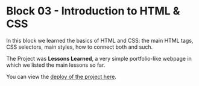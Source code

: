 # Block 03 - Introduction to HTML & CSS

In this block we learned the basics of HTML and CSS: the main HTML tags, CSS selectors, main styles, how to connect both and such.

The Project was **Lessons Learned**, a very simple portfolio-like webpage in which we listed the main lessons so far.

You can view the [deploy of the project here](https://heyset.github.io/Trybe/projects/bloco-03-lessons-learned/).
